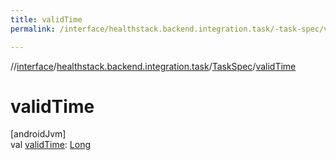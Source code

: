```yaml
---
title: validTime
permalink: /interface/healthstack.backend.integration.task/-task-spec/valid-time.html

---
```

//[interface](../../../index.html)/[healthstack.backend.integration.task](../index.html)/[TaskSpec](index.html)/[validTime](valid-time.html)



# validTime



[androidJvm]\
val [validTime](valid-time.html): [Long](https://kotlinlang.org/api/latest/jvm/stdlib/kotlin/-long/index.html)




